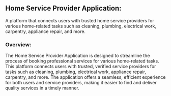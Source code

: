 ## Home Service Provider Application:
A platform that connects users with trusted home service providers for various home-related tasks such as cleaning, plumbing, electrical work, carpentry, appliance repair, and more.

### Overview:
The Home Service Provider Application is designed to streamline the process of booking professional services for various home-related tasks. This platform connects users with trusted, verified service providers for tasks such as cleaning, plumbing, electrical work, appliance repair, carpentry, and more. The application offers a seamless, efficient experience for both users and service providers, making it easier to find and deliver quality services in a timely manner.